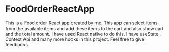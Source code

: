 # FoodOrderReactApp
This is a Food order React app created by me. This app can select items from the available items and add these items to the cart and also show cart and the total amount.
I have used React native to do this. I have useState , Context Api and many more hooks in this project. Feel free to give feedbacks.
